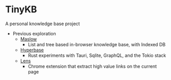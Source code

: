 # TinyKB

A personal knowledge base project

- Previous exploration
  - [Maslow](https://github.com/osmoscraft/maslow)
    - List and tree based in-browser knowledge base, with Indexed DB
  - [Hyperbase](https://github.com/osmoscraft/hyperbase)
    - Rust experiments with Tauri, Sqlite, GraphQL, and the Tokio stack
  - [Lens](https://github.com/osmoscraft/lens)
    - Chrome extension that extract high value links on the current page

